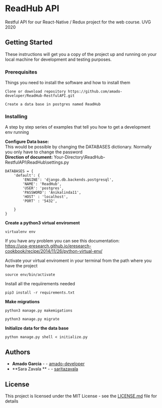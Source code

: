 # ReadHub API

Restful API for our React-Native / Redux project for the web course. UVG 2020

## Getting Started

These instructions will get you a copy of the project up and running on your local machine for development and testing purposes. 

### Prerequisites

Things you need to install the software and how to install them

```
Clone or download repository https://github.com/amado-developer/ReadHub-RestfulAPI.git
```
```
Create a data base in postgres named ReadHub
```

### Installing

A step by step series of examples that tell you how to get a development env running

**Configure Data base:**\
This would be possible by changing the DATABASES dictionary. Normally you only have to change the password\
**Direction of document:** Your-Directory\ReadHub-RestfulAPI\ReadHub\settings.py


```
DATABASES = {
    'default': {
        'ENGINE': 'django.db.backends.postgresql',
        'NAME': 'ReadHub',
        'USER': 'postgres',
        'PASSWORD': 'Anikalinda11',
        'HOST' : 'localhost',
        'PORT' : '5432',

    }
}

```

**Create a python3 virtual enviroment**

```
virtualenv env
```

If you have any problem you can see this documentation:\
https://uoa-eresearch.github.io/eresearch-cookbook/recipe/2014/11/26/python-virtual-env/

Activate your virtual enviroment in your terminal from the path where you have the project

```
source env/bin/activate
```
Install all the requiirements needed
```
pip3 install -r requirements.txt 
```
**Make migrations**

```
python3 manage.py makemigations
```
```
python3 manage.py migrate
```
**Initialize data for the data base**

```
python manage.py shell < initialize.py
```



## Authors

* **Amado Garcia** -  - [amado-developer](https://github.com/amado-developer)
* **Sara Zavala ** -  - [saritazavala](https://github.com/saritazavala)



## License

This project is licensed under the MIT License - see the [LICENSE.md](LICENSE.md) file for details







